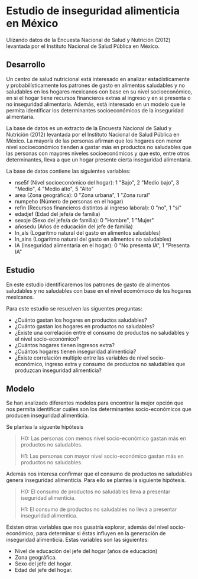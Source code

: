 # Estudio de inseguridad alimenticia en México
Ulizando datos de la Encuesta Nacional de Salud y Nutrición (2012) levantada por el Instituto Nacional de Salud Pública en México. 

## Desarrollo

Un centro de salud nutricional está interesado en analizar estadísticamente y probabilísticamente los patrones de gasto en alimentos saludables y no saludables en los hogares mexicanos con base en su nivel socioeconómico, en si el hogar tiene recursos financieros extras al ingreso y en si presenta o no inseguridad alimentaria. Además, está interesado en un modelo que le permita identificar los determinantes socioeconómicos de la inseguridad alimentaria.

La base de datos es un extracto de la Encuesta Nacional de Salud y Nutrición (2012) levantada por el Instituto Nacional de Salud Pública en México. La mayoría de las personas afirman que los hogares con menor nivel socioeconómico tienden a gastar más en productos no saludables que las personas con mayores niveles socioeconómicos y que esto, entre otros determinantes, lleva a que un hogar presente cierta inseguridad alimentaria.

La base de datos contiene las siguientes variables:

- nse5f (Nivel socioeconómico del hogar): 1 "Bajo", 2 "Medio bajo", 3 "Medio", 4 "Medio alto", 5 "Alto"
- area (Zona geográfica): 0 "Zona urbana", 1 "Zona rural"
- numpeho (Número de personas en el hogar)
- refin (Recursos financieros distintos al ingreso laboral): 0 "no", 1 "sí"
- edadjef (Edad del jefe/a de familia)
- sexoje (Sexo del jefe/a de familia): 0 "Hombre", 1 "Mujer"
- añosedu (Años de educación del jefe de familia)
- ln_als (Logaritmo natural del gasto en alimentos saludables)
- ln_alns (Logaritmo natural del gasto en alimentos no saludables)
- IA (Inseguridad alimentaria en el hogar): 0 "No presenta IA", 1 "Presenta IA"

## Estudio
En este estudio identificaremos los patrones de gasto de alimentos saludables y no saludables con base en el nivel ecomómoco de los hogares mexicanos. 

Para este estudio se resuelven las siguentes preguntas:

- ¿Cuánto gastan los hogares en productos saludables?
- ¿Cuánto gastan los hogares en productos no saludables?
- ¿Existe una correlación entre el consumo de productos no saludables y el nivel socio-económico?
- ¿Cuántos hogares tienen ingresos extra?
- ¿Cuántos hogares tienen inseguridad alimenticia?
- ¿Existe correlación multiple entre las variables de nivel socio-económico, ingreso extra y consumo de productos no saludables que produzcan inseguridad alimenticia?

## Modelo
Se han analizado diferentes modelos para encontrar la mejor opción que nos permita identificar cuáles son los determinantes socio-económicos que producen inseguridad alimenticia. 

Se plantea la siguente hipótesis

> H0: Las personas con menos nivel socio-económico gastan más en productos no saludables.
>
> H1: Las personas con mayor nivel socio-económico gastan más en productos no saludables.

Además nos interesa confirmar que el consumo de productos no saludables genera inseguridad alimenticia. Para ello se plantea la siguiente hipótesis. 

> H0: El consumo de productos no saludables lleva a presentar iseguridad alimenticia.
>
> H1: El consumo de productos no saludables no lleva a presentar inseguridad alimentica. 

Existen otras variables que nos gusatría explorar, además del nivel socio-económico, para determinar si éstas influyen en la generación de inseguridad alimenticia. Estas variables son las siguientes:

- Nivel de educación del jefe del hogar (años de educación)
- Zona geográfica.
- Sexo del jefe del hogar.
- Edad del jefe del hogar. 



